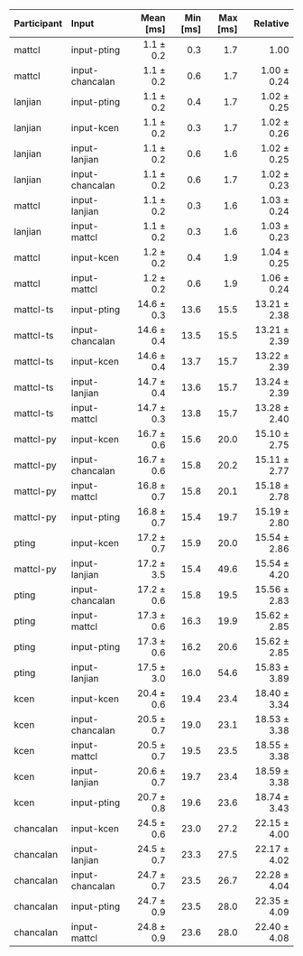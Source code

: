| Participant | Input | Mean [ms] | Min [ms] | Max [ms] | Relative |
|:---|:---|---:|---:|---:|---:|
| mattcl | input-pting | 1.1 ± 0.2 | 0.3 | 1.7 | 1.00 |
| mattcl | input-chancalan | 1.1 ± 0.2 | 0.6 | 1.7 | 1.00 ± 0.24 |
| lanjian | input-pting | 1.1 ± 0.2 | 0.4 | 1.7 | 1.02 ± 0.25 |
| lanjian | input-kcen | 1.1 ± 0.2 | 0.3 | 1.7 | 1.02 ± 0.26 |
| lanjian | input-lanjian | 1.1 ± 0.2 | 0.6 | 1.6 | 1.02 ± 0.25 |
| lanjian | input-chancalan | 1.1 ± 0.2 | 0.6 | 1.7 | 1.02 ± 0.23 |
| mattcl | input-lanjian | 1.1 ± 0.2 | 0.3 | 1.6 | 1.03 ± 0.24 |
| lanjian | input-mattcl | 1.1 ± 0.2 | 0.3 | 1.6 | 1.03 ± 0.23 |
| mattcl | input-kcen | 1.2 ± 0.2 | 0.4 | 1.9 | 1.04 ± 0.25 |
| mattcl | input-mattcl | 1.2 ± 0.2 | 0.6 | 1.9 | 1.06 ± 0.24 |
| mattcl-ts | input-pting | 14.6 ± 0.3 | 13.6 | 15.5 | 13.21 ± 2.38 |
| mattcl-ts | input-chancalan | 14.6 ± 0.4 | 13.5 | 15.5 | 13.21 ± 2.39 |
| mattcl-ts | input-kcen | 14.6 ± 0.4 | 13.7 | 15.7 | 13.22 ± 2.39 |
| mattcl-ts | input-lanjian | 14.7 ± 0.4 | 13.6 | 15.7 | 13.24 ± 2.39 |
| mattcl-ts | input-mattcl | 14.7 ± 0.3 | 13.8 | 15.7 | 13.28 ± 2.40 |
| mattcl-py | input-kcen | 16.7 ± 0.6 | 15.6 | 20.0 | 15.10 ± 2.75 |
| mattcl-py | input-chancalan | 16.7 ± 0.6 | 15.8 | 20.2 | 15.11 ± 2.77 |
| mattcl-py | input-mattcl | 16.8 ± 0.7 | 15.8 | 20.1 | 15.18 ± 2.78 |
| mattcl-py | input-pting | 16.8 ± 0.7 | 15.4 | 19.7 | 15.19 ± 2.80 |
| pting | input-kcen | 17.2 ± 0.7 | 15.9 | 20.0 | 15.54 ± 2.86 |
| mattcl-py | input-lanjian | 17.2 ± 3.5 | 15.4 | 49.6 | 15.54 ± 4.20 |
| pting | input-chancalan | 17.2 ± 0.6 | 15.8 | 19.5 | 15.56 ± 2.83 |
| pting | input-mattcl | 17.3 ± 0.6 | 16.3 | 19.9 | 15.62 ± 2.85 |
| pting | input-pting | 17.3 ± 0.6 | 16.2 | 20.6 | 15.62 ± 2.85 |
| pting | input-lanjian | 17.5 ± 3.0 | 16.0 | 54.6 | 15.83 ± 3.89 |
| kcen | input-kcen | 20.4 ± 0.6 | 19.4 | 23.4 | 18.40 ± 3.34 |
| kcen | input-chancalan | 20.5 ± 0.7 | 19.0 | 23.1 | 18.53 ± 3.38 |
| kcen | input-mattcl | 20.5 ± 0.7 | 19.5 | 23.5 | 18.55 ± 3.38 |
| kcen | input-lanjian | 20.6 ± 0.7 | 19.7 | 23.4 | 18.59 ± 3.38 |
| kcen | input-pting | 20.7 ± 0.8 | 19.6 | 23.6 | 18.74 ± 3.43 |
| chancalan | input-kcen | 24.5 ± 0.6 | 23.0 | 27.2 | 22.15 ± 4.00 |
| chancalan | input-lanjian | 24.5 ± 0.7 | 23.3 | 27.5 | 22.17 ± 4.02 |
| chancalan | input-chancalan | 24.7 ± 0.7 | 23.5 | 26.7 | 22.28 ± 4.04 |
| chancalan | input-pting | 24.7 ± 0.9 | 23.5 | 28.0 | 22.35 ± 4.09 |
| chancalan | input-mattcl | 24.8 ± 0.9 | 23.6 | 28.0 | 22.40 ± 4.08 |
